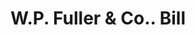 ---
doi: 10.7916/D80303F4
date_other: '1908'
date_other_textual: '1908'
form: printed ephemera
genre:
- Invoices
name:
- W.P. Fuller & Co.
object_in_context_url: https://biggert.cul.columbia.edu/items/view/ave_biggert_00012
subject_hierarchical_geographic:
- Oakland, California, United States
subject_name:
- W.P. Fuller & Co.
title: W.P. Fuller & Co.. Bill
sort_title: W.P. Fuller & Co.. Bill
call_number: ave_biggert_00012
coordinates:
- 37.80444444444444,-122.27083333333333
pid: ave_biggert_00012
identifiers: ave_biggert_00012
thumbnail: https://derivativo-1.library.columbia.edu/iiif/2/ldpd:343059/full/!256,256/0/native.jpg
permalink: "/biggert/ave_biggert_00012/"
layout: iiif-image-page
---